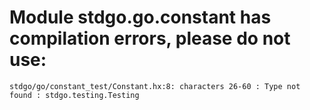 # Module stdgo.go.constant has compilation errors, please do not use:
```
stdgo/go/constant_test/Constant.hx:8: characters 26-60 : Type not found : stdgo.testing.Testing

```

